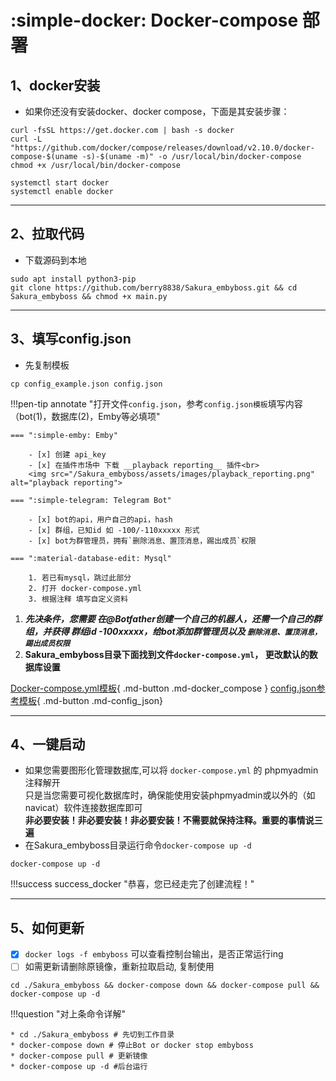 # :simple-docker: Docker-compose 部署

## 1、docker安装

- 如果你还没有安装docker、docker compose，下面是其安装步骤：

```shell
curl -fsSL https://get.docker.com | bash -s docker
curl -L "https://github.com/docker/compose/releases/download/v2.10.0/docker-compose-$(uname -s)-$(uname -m)" -o /usr/local/bin/docker-compose
chmod +x /usr/local/bin/docker-compose

systemctl start docker 
systemctl enable docker
```

<hr>

## 2、拉取代码

- 下载源码到本地

```shell
sudo apt install python3-pip
git clone https://github.com/berry8838/Sakura_embyboss.git && cd Sakura_embyboss && chmod +x main.py
```

<hr>

## 3、填写config.json

- 先复制模板

```shell
cp config_example.json config.json
```

!!!pen-tip annotate "打开文件`config.json`，参考`config.json模板`填写内容（bot(1)，数据库(2)，Emby等必填项"

    === ":simple-emby: Emby"
        
        - [x] 创建 api_key
        - [x] 在插件市场中 下载 __playback reporting__ 插件<br>
        <img src="/Sakura_embyboss/assets/images/playback_reporting.png" alt="playback reporting">

    === ":simple-telegram: Telegram Bot"

        - [x] bot的api，用户自己的api，hash
        - [x] 群组，已知id 如 -100/-110xxxxx 形式
        - [x] bot为群管理员，拥有`删除消息、置顶消息，踢出成员`权限

    === ":material-database-edit: Mysql"
        
        1. 若已有mysql，跳过此部分
        2. 打开 docker-compose.yml
        3. 根据注释 填写自定义资料

1. ___先决条件，您需要 在@Botfather创建一个自己的机器人，还需一个自己的群组，并获得 群组id
   -100xxxxx，给bot添加群管理员以及 `删除消息、置顶消息，踢出成员权限`___
2. __Sakura_embyboss目录下面找到文件`docker-compose.yml`， 更改默认的数据库设置__

[Docker-compose.yml模板](compose.md){ .md-button .md-docker_compose }
[config.json参考模板](config_json.md){ .md-button .md-config_json}
<hr>

## 4、一键启动

- 如果您需要图形化管理数据库,可以将 `docker-compose.yml` 的 phpmyadmin注释解开 <br>
  只是当您需要可视化数据库时，确保能使用安装phpmyadmin或以外的（如navicat）软件连接数据库即可  
  **非必要安装！非必要安装！非必要安装！不需要就保持注释。重要的事情说三遍**
- 在Sakura_embyboss目录运行命令`docker-compose up -d`

```shell
docker-compose up -d
```

!!!success success_docker "恭喜，您已经走完了创建流程！"
<hr>

## 5、如何更新

- [x] `docker logs -f embyboss` 可以查看控制台输出，是否正常运行ing
- [ ] 如需更新请删除原镜像，重新拉取启动, 复制使用

``` hl_lines="1"
cd ./Sakura_embyboss && docker-compose down && docker-compose pull && docker-compose up -d
```

!!!question "对上条命令详解"

    * cd ./Sakura_embyboss # 先切到工作目录
    * docker-compose down # 停止Bot or docker stop embyboss
    * docker-compose pull # 更新镜像
    * docker-compose up -d #后台运行
